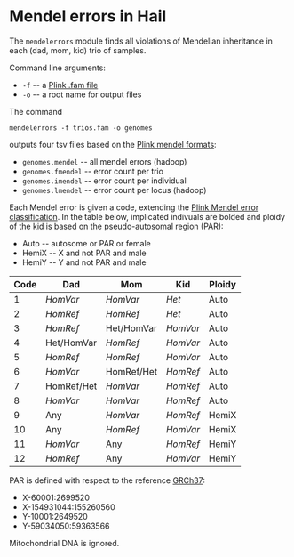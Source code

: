 # Mendel errors in Hail

The `mendelerrors` module finds all violations of Mendelian inheritance in each (dad, mom, kid) trio of samples.

Command line arguments:
 - `-f` -- a [Plink .fam file](https://www.cog-genomics.org/plink2/formats#fam)
 - `-o` -- a root name for output files

The command
```
mendelerrors -f trios.fam -o genomes
```
outputs four tsv files based on the [Plink mendel formats](https://www.cog-genomics.org/plink2/formats#mendel):

- `genomes.mendel` -- all mendel errors (hadoop)
- `genomes.fmendel` -- error count per trio
- `genomes.imendel` -- error count per individual
- `genomes.lmendel` -- error count per locus (hadoop)

Each Mendel error is given a code, extending the [Plink Mendel error classification](https://www.cog-genomics.org/plink2/basic_stats#mendel).
In the table below, implicated indivuals are bolded and ploidy of the kid is based on the pseudo-autosomal region (PAR):

- Auto -- autosome or PAR or female
- HemiX -- X and not PAR and male
- HemiY -- Y and not PAR and male

Code | Dad | Mom | Kid | Ploidy
--- | --- | --- | --- | ---
1 | *HomVar* | *HomVar* | *Het* | Auto
2 | *HomRef* | *HomRef* |  *Het* | Auto
3 | *HomRef* | Het/HomVar | *HomVar* | Auto
4 | Het/HomVar | *HomRef* | *HomVar* | Auto
5 | *HomRef* | *HomRef* | *HomVar* | Auto
6 | *HomVar* | HomRef/Het | *HomRef* | Auto
7 | HomRef/Het | *HomVar* | *HomRef* | Auto
8 | *HomVar* | *HomVar* | *HomRef* | Auto
9 | Any | *HomVar* | *HomRef* | HemiX
10 | Any | *HomRef* | *HomVar* | HemiX
11 | *HomVar* | Any | *HomRef* | HemiY
12 | *HomRef* | Any | *HomVar* | HemiY

PAR is defined with respect to the reference [GRCh37](http://www.ncbi.nlm.nih.gov/projects/genome/assembly/grc/human/):

- X-60001:2699520
- X-154931044:155260560
- Y-10001:2649520
- Y-59034050:59363566

Mitochondrial DNA is ignored.
